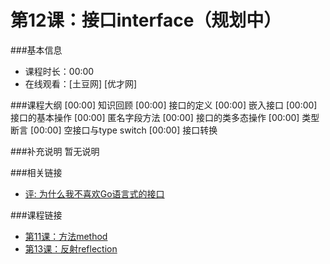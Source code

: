 第12课：接口interface（规划中）
==========================

###基本信息
- 课程时长：00:00
- 在线观看：[土豆网] [优才网]

###课程大纲
	[00:00] 知识回顾
	[00:00] 接口的定义
	[00:00] 嵌入接口
	[00:00] 接口的基本操作
	[00:00] 匿名字段方法
	[00:00] 接口的类多态操作
	[00:00] 类型断言
	[00:00] 空接口与type switch
	[00:00] 接口转换

###补充说明
暂无说明

###相关链接
- [评: 为什么我不喜欢Go语言式的接口](http://www.ituring.com.cn/Article/37642)

###课程链接
- [第11课：方法method](lecture11.md)
- [第13课：反射reflection](lecture13.md)